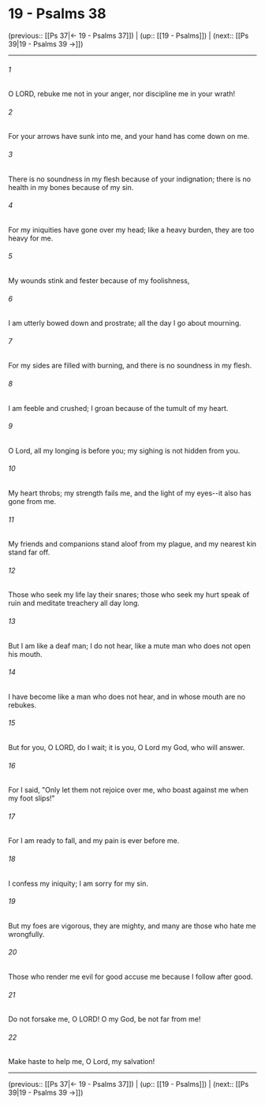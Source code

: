# 19 - Psalms 38

(previous:: [[Ps 37|← 19 - Psalms 37]]) | (up:: [[19 - Psalms]]) | (next:: [[Ps 39|19 - Psalms 39 →]])

***


###### 1 
O LORD, rebuke me not in your anger, nor discipline me in your wrath! 

###### 2 
For your arrows have sunk into me, and your hand has come down on me. 

###### 3 
There is no soundness in my flesh because of your indignation; there is no health in my bones because of my sin. 

###### 4 
For my iniquities have gone over my head; like a heavy burden, they are too heavy for me. 

###### 5 
My wounds stink and fester because of my foolishness, 

###### 6 
I am utterly bowed down and prostrate; all the day I go about mourning. 

###### 7 
For my sides are filled with burning, and there is no soundness in my flesh. 

###### 8 
I am feeble and crushed; I groan because of the tumult of my heart. 

###### 9 
O Lord, all my longing is before you; my sighing is not hidden from you. 

###### 10 
My heart throbs; my strength fails me, and the light of my eyes--it also has gone from me. 

###### 11 
My friends and companions stand aloof from my plague, and my nearest kin stand far off. 

###### 12 
Those who seek my life lay their snares; those who seek my hurt speak of ruin and meditate treachery all day long. 

###### 13 
But I am like a deaf man; I do not hear, like a mute man who does not open his mouth. 

###### 14 
I have become like a man who does not hear, and in whose mouth are no rebukes. 

###### 15 
But for you, O LORD, do I wait; it is you, O Lord my God, who will answer. 

###### 16 
For I said, "Only let them not rejoice over me, who boast against me when my foot slips!" 

###### 17 
For I am ready to fall, and my pain is ever before me. 

###### 18 
I confess my iniquity; I am sorry for my sin. 

###### 19 
But my foes are vigorous, they are mighty, and many are those who hate me wrongfully. 

###### 20 
Those who render me evil for good accuse me because I follow after good. 

###### 21 
Do not forsake me, O LORD! O my God, be not far from me! 

###### 22 
Make haste to help me, O Lord, my salvation!

***

(previous:: [[Ps 37|← 19 - Psalms 37]]) | (up:: [[19 - Psalms]]) | (next:: [[Ps 39|19 - Psalms 39 →]])
